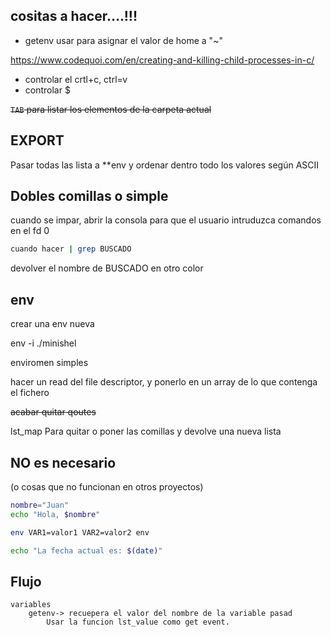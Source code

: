 ## cositas a hacer....!!!

- getenv usar para asignar el valor de  home a "~"

https://www.codequoi.com/en/creating-and-killing-child-processes-in-c/

- controlar el crtl+c, ctrl=v
- controlar $

~~`TAB` para listar los elementos de la carpeta actual~~


## EXPORT
Pasar todas las lista a **env y ordenar dentro todo los valores según ASCII

## Dobles comillas o simple
cuando se impar, abrir la consola para que el usuario intruduzca comandos
en el fd 0

```bash
cuando hacer | grep BUSCADO
```
devolver el nombre de BUSCADO en otro color

## env
crear una env nueva

env -i ./minishel

enviromen simples

hacer un read del file descriptor, y ponerlo en un array de lo que contenga el fichero

~~acabar quitar qoutes~~

lst_map
Para quitar o poner las comillas y devolve una nueva lista

## NO es necesario

(o cosas que no funcionan en otros proyectos)
```bash
nombre="Juan"
echo "Hola, $nombre"
```
```bash
env VAR1=valor1 VAR2=valor2 env

echo "La fecha actual es: $(date)"
```

## Flujo

	variables
		getenv-> recuepera el valor del nombre de la variable pasad
			Usar la funcion lst_value como get event.

